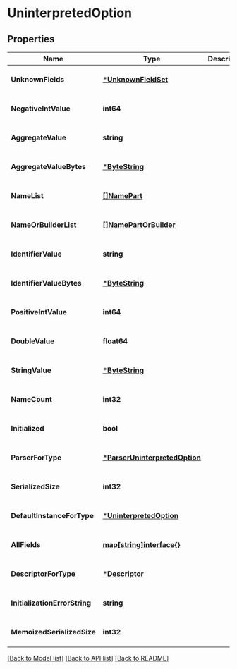 # UninterpretedOption

## Properties
Name | Type | Description | Notes
------------ | ------------- | ------------- | -------------
**UnknownFields** | [***UnknownFieldSet**](UnknownFieldSet.md) |  | [optional] [default to null]
**NegativeIntValue** | **int64** |  | [optional] [default to null]
**AggregateValue** | **string** |  | [optional] [default to null]
**AggregateValueBytes** | [***ByteString**](ByteString.md) |  | [optional] [default to null]
**NameList** | [**[]NamePart**](NamePart.md) |  | [optional] [default to null]
**NameOrBuilderList** | [**[]NamePartOrBuilder**](NamePartOrBuilder.md) |  | [optional] [default to null]
**IdentifierValue** | **string** |  | [optional] [default to null]
**IdentifierValueBytes** | [***ByteString**](ByteString.md) |  | [optional] [default to null]
**PositiveIntValue** | **int64** |  | [optional] [default to null]
**DoubleValue** | **float64** |  | [optional] [default to null]
**StringValue** | [***ByteString**](ByteString.md) |  | [optional] [default to null]
**NameCount** | **int32** |  | [optional] [default to null]
**Initialized** | **bool** |  | [optional] [default to null]
**ParserForType** | [***ParserUninterpretedOption**](ParserUninterpretedOption.md) |  | [optional] [default to null]
**SerializedSize** | **int32** |  | [optional] [default to null]
**DefaultInstanceForType** | [***UninterpretedOption**](UninterpretedOption.md) |  | [optional] [default to null]
**AllFields** | [**map[string]interface{}**](interface{}.md) |  | [optional] [default to null]
**DescriptorForType** | [***Descriptor**](Descriptor.md) |  | [optional] [default to null]
**InitializationErrorString** | **string** |  | [optional] [default to null]
**MemoizedSerializedSize** | **int32** |  | [optional] [default to null]

[[Back to Model list]](../README.md#documentation-for-models) [[Back to API list]](../README.md#documentation-for-api-endpoints) [[Back to README]](../README.md)

